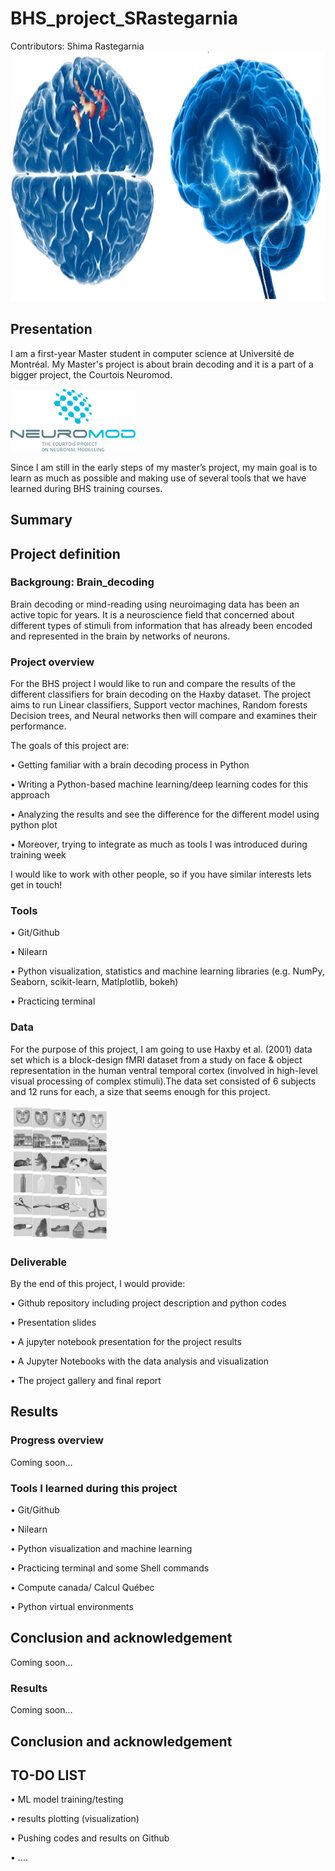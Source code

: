 # BHS_project_SRastegarnia
Contributors: Shima Rastegarnia
<img src="Images/Image_brain_decoding.jpg" width="1000" height="400">

## Presentation
I am a first-year Master student in computer science at Université de Montréal. My Master's project is about brain decoding and it is a part of a bigger project, the Courtois Neuromod. 

<img src="Images/logo_neuromod_vert.jpg" width="200" height="100">

Since I am still in the early steps of my master’s project, my main goal is to learn as much as possible and making use of several tools that we have learned during BHS training courses.

## Summary

## Project definition
### Backgroung: Brain_decoding
Brain decoding or mind-reading using neuroimaging data has been an active topic for years. It is a neuroscience field that concerned about different types of stimuli from information that has already been encoded and represented in the brain by networks of neurons. 

### Project overview
For the BHS project I would like to run and compare the results of the different classifiers for brain decoding on the Haxby dataset.
The project aims to run Linear classifiers, Support vector machines, Random forests Decision trees, and Neural networks then will compare and examines their performance.

The goals of this project are:

•	Getting familiar with a brain decoding process in Python

•	Writing a Python-based machine learning/deep learning codes for this approach

•	Analyzing the results and see the difference for the different model using python plot

•	Moreover, trying to integrate as much as tools I was introduced during training week

I would like to work with other people, so if you have similar interests lets get in touch!

### Tools
•	Git/Github

•	Nilearn

•	Python visualization, statistics and machine learning libraries (e.g. NumPy, Seaborn, scikit-learn, Matlplotlib, bokeh)

• Practicing terminal


### Data
For the purpose of this project, I am going to use Haxby et al. (2001) data set which is a block-design fMRI dataset from a study on face & object representation in the human ventral temporal cortex (involved in high-level visual processing of complex stimuli).The data set consisted of 6 subjects and 12 runs for each, a size that seems enough for this project.

<img src="Images/Haxby_exmp.png" width="157" height="214">

### Deliverable
By the end of this project, I would provide:

•	Github repository including project description and python codes

•	Presentation slides

•	A jupyter notebook presentation for the project results

• A Jupyter Notebooks with the data analysis and visualization

•	The project gallery and final report

## Results
### Progress overview
Coming soon...
### Tools I learned during this project
•	Git/Github

•	Nilearn

•	Python visualization and machine learning

• Practicing terminal and some Shell commands

• Compute canada/ Calcul Québec

•	Python virtual environments

## Conclusion and acknowledgement
Coming soon...

### Results
Coming soon...

## Conclusion and acknowledgement

## TO-DO LIST
• ML model training/testing

• results plotting (visualization)

• Pushing codes and results on Github

• ....
